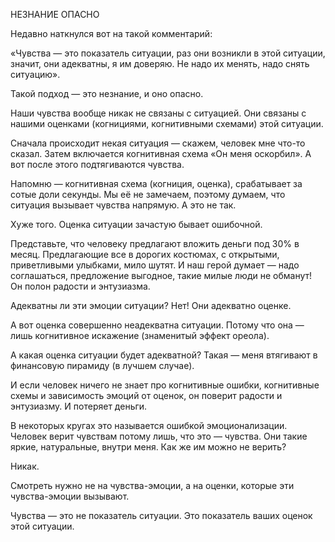 НЕЗНАНИЕ ОПАСНО

Недавно наткнулся вот на такой комментарий:

«Чувства — это показатель ситуации, раз они возникли в этой ситуации, значит, они адекватны, я им доверяю. Не надо их менять, надо снять ситуацию».

Такой подход — это незнание, и оно опасно.

Наши чувства вообще никак не связаны с ситуацией. Они связаны с нашими оценками (когнициями, когнитивными схемами) этой ситуации.

Сначала происходит некая ситуация — скажем, человек мне что-то сказал. Затем включается когнитивная схема «Он меня оскорбил». 
А вот после этого подтягиваются чувства.

Напомню — когнитивная схема (когниция, оценка), срабатывает за сотые доли секунды. Мы её не замечаем, поэтому думаем, 
что ситуация вызывает чувства напрямую. А это не так.

Хуже того. Оценка ситуации зачастую бывает ошибочной.

Представьте, что человеку предлагают вложить деньги под 30% в месяц. Предлагающие все в дорогих костюмах, с открытыми, 
приветливыми улыбками, мило шутят. И наш герой думает — надо соглашаться, предложение выгодное, такие милые люди не обманут! 
Он полон радости и энтузиазма.

Адекватны ли эти эмоции ситуации? Нет! Они адекватно оценке.

А вот оценка совершенно неадекватна ситуации. Потому что она — лишь когнитивное искажение (знаменитый эффект ореола).

А какая оценка ситуации будет адекватной? Такая — меня втягивают в финансовую пирамиду (в лучшем случае).

И если человек ничего не знает про когнитивные ошибки, когнитивные схемы и зависимость эмоций от оценок, он поверит радости и энтузиазму. 
И потеряет деньги.

В некоторых кругах это называется ошибкой эмоционализации. Человек верит чувствам потому лишь, что это — чувства. Они такие яркие, 
натуральные, внутри меня. Как же им можно не верить?

Никак.

Смотреть нужно не на чувства-эмоции, а на оценки, которые эти чувства-эмоции вызывают.

Чувства — это не показатель ситуации. Это показатель ваших оценок этой ситуации.
